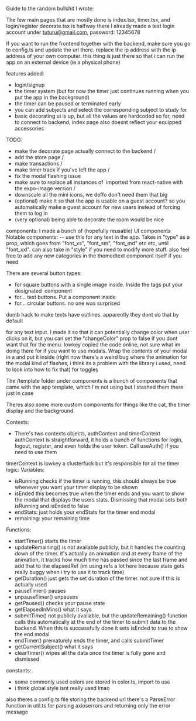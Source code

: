 Guide to the random bullshit I wrote: 

The few main pages that are mostly done is index.tsx, timer.tsx, and login/register
decorate.tsx is halfway there
I already made a test login account under tuturu@gmail.com, password: 12345678

If you want to run the frontend together with the backend, make sure you go to config.ts and update the url there. replace the ip address with the ip address of your own computer. this thing is just there so that i can run the app on an external device (ie a physical phone)

features added: 
- login/signup
- the timer system (but for now the timer just continues running when you put the app in the background)
- the timer can be paused or terminated early 
- you can add subjects and select the corresponding subject to study for 
- basic decorating ui is up, but all the values are hardcoded so far, need to connect to backend, index page also doesnt reflect your equipped accessories

TODO: 
- make the decorate page actually connect to the backend /
- add the store page /
- make transactions /
- make timer track if you've left the app / 
- fix the modal flashing issue 
- make sure to replace all instances of <Image> imported from react-native with the expo-image version / 
- downscale all the mini icons, we deffo don't need them that big 
- (optional) make it so that the app is usable on a guest account? so you automatically make a guest account for new users instead of forcing them to log in 
- (very optional) being able to decorate the room would be nice 

components: 
I made a bunch of (hopefully reusable) UI components
Notable components: 
<ThemedText> -- use this for any text in the app. Takes in "type" as a prop, which goes from "font_xs", "font_sm", "font_md" etc etc, until "font_xxl". can also take in "style" if you need to modify more stuff. also feel free to add any new categories in the themedtext component itself if you need 

There are several button types: 
- <IconButton> for square buttons with a single image inside. Inside the tags put your designated <Image> component 
- <TextButton> for... text buttons. Put a <ThemedText> component inside
- <CircularButton> for... circular buttons. no one was surprised 

<TextOutline> dumb hack to make texts have outlines. apparently they dont do that by default

<StyledTextInput> for any text input. I made it so that it can potentially change color when user clicks on it, but you can set the "changeColor" prop to false if you dont want that 
<Dropdown> for the menu. lowkey copied the code online, not sure what im doing there 
<ThemedModal> for if you want to use modals. Wrap the contents of your modal in a <View> and put it inside (right now there's a weird bug where the animation for the modal kind of flashes, i think its a problem with the library i used, need to look into how to fix that)
<Toggle> for toggles 

The /template folder under components is a bunch of components that came with the app template, which I'm not using but I stashed them there just in case 

Theres also some more custom components for things like the cat, the timer display and the background.

Contexts: 
- There's two contexts objects, authContext and timerContext 
authContext is straightforward, it holds a bunch of functions for login, logout, register, and even holds the user token. Call useAuth() if you need to use them 

timerContext is lowkey a clusterfuck but it's responsible for all the timer logic: 
Variables: 
- isRunning checks if the timer is running, this should always be true whenever you want your timer display to be shown
- isEnded this becomes true when the timer ends and you want to show the modal that displays the users stats. Dismissing that modal sets both isRunning and isEnded to false
- endStats: just holds your endStats for the timer end modal
- remaining: your remaining time 

Functions:
- startTimer() starts the timer 
- updateRemaining() is not available publicly, but it handles the counting down of the timer. it's actually an animation and at every frame of the animation, it tracks how much time has passed since the last frame and add that to the elapsedRef (im using refs a lot here because state gets really buggy when i try to use it to track time)
- getDuration() just gets the set duration of the timer. not sure if this is actually used
- pauseTimer() pauses
- unpauseTimer() unpauses
- getPaused() checks your pause state
- getElapsedInMins() what it says
- submitTime() not publicly available, but the updateRemaining() function calls this automatically at the end of the timer to submit data to the backend. When this is successfully done it sets isEnded to true to show the end modal
- endTimer() prematurely ends the timer, and calls submitTimer
- getCurrentSubject() what it says
- clearTimer() wipes all the data once the timer is fully gone and dismissed 

constants: 
- some commonly used colors are stored in color.ts, import to use 
- i think global style isnt really used lmao 

also theres a config.ts file storing the backend url 
there's a ParseError function in util.ts for parsing axioserrors and returning only the error message

